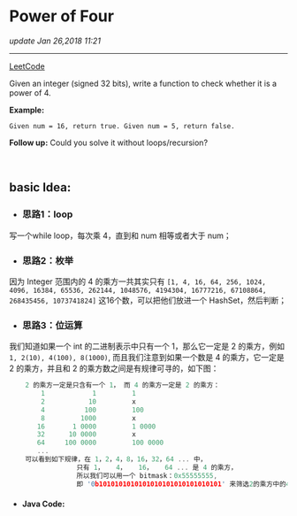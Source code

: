 # Power of Four
_update Jan 26,2018 11:21_

---
[LeetCode](https://leetcode.com/problems/power-of-four/description/)

Given an integer (signed 32 bits), write a function to check whether it is a power of 4.

**Example:**

    Given num = 16, return true. Given num = 5, return false.

**Follow up:** Could you solve it without loops/recursion?

<br>

## basic Idea:
* ### 思路1：loop
写一个while loop，每次乘 4，直到和 num 相等或者大于 num；

* ### 思路2：枚举
因为 Integer 范围内的 4 的乘方一共其实只有 `[1, 4, 16, 64, 256, 1024, 4096, 16384, 65536, 262144, 1048576, 4194304, 16777216, 67108864, 268435456, 1073741824]` 这16个数，可以把他们放进一个 HashSet，然后判断；

* ### 思路3：位运算
我们知道如果一个 int 的二进制表示中只有一个 1，那么它一定是 2 的乘方，例如 `1, 2(10), 4(100), 8(1000)`, 而且我们注意到如果一个数是 4 的乘方，它一定是 2 的乘方，并且和 2 的乘方数之间是有规律可寻的，如下图：
```c
    2 的乘方一定是只含有一个 1， 而 4 的乘方一定是 2 的乘方：
        1            1         1 
        2           10         x
        4          100         100 
        8         1000         x 
       16       1 0000         1 0000
       32      10 0000         x
       64     100 0000         100 0000
       ...
    可以看到如下规律，在 1，2，4，8，16，32，64 ... 中，
                 只有 1，   4，   16，   64 ... 是 4 的乘方，
                 所以我们可以用一个 bitmask：0x55555555, 
                 即 '0b1010101010101010101010101010101' 来筛选2的乘方中的4的乘方；
```     
  * #### Java Code:
  ```java

  
  
  
  
  
  
  



